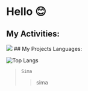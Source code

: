 # Hello 😊
## My Activities:
<img src="https://github-readme-stats.vercel.app/api?username=simamatin&show_icons=true&theme=tokyonight" />
## My Projects Languages:

![Top Langs](https://github-readme-stats.vercel.app/api/top-langs/?username=simamatin)

> `Sima`
>> sima


